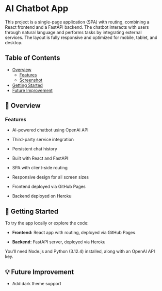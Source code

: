 # AI Chatbot App

This project is a single-page application (SPA) with routing, combining a React frontend and a FastAPI backend. The chatbot interacts with users through natural language and performs tasks by integrating external services. The layout is fully responsive and optimized for mobile, tablet, and desktop.

## Table of Contents

- [Overview](#overview)
    - [Features](#features)
    - [Screenshot](#screenshot)
- [Getting Started](#getting-started)
- [Future Improvement](#future-improvement)

## 🌟 Overview

### Features

- AI-powered chatbot using OpenAI API

- Third-party service integration

- Persistent chat history

- Built with React and FastAPI

- SPA with client-side routing

- Responsive design for all screen sizes

- Frontend deployed via GitHub Pages

- Backend deployed on Heroku

## 🚀 Getting Started

To try the app locally or explore the code:

- **Frontend:** React app with routing, deployed via GitHub Pages

- **Backend:** FastAPI server, deployed via Heroku

You'll need Node.js and Python (3.12.4) installed, along with an OpenAI API key.

## 💡 Future Improvement

- Add dark theme support